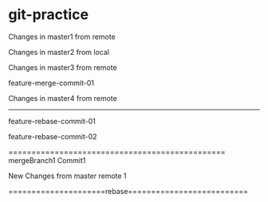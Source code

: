 # git-practice

Changes in master1 from remote

Changes in master2 from local

Changes in master3 from remote


feature-merge-commit-01

Changes in master4 from remote



---------
feature-rebase-commit-01

feature-rebase-commit-02

===============================================
mergeBranch1 Commit1

New Changes from master remote 1

=====================rebase==========================
